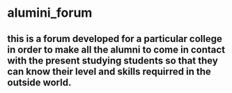 # alumini_forum

## this is a forum developed for a particular college in order to make all the alumni to come in contact with the present studying students so that they can know their level and skills requirred in the outside world.
